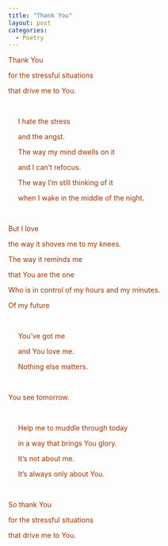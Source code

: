 ```yaml
---
title: "Thank You"
layout: post
categories:
  - Poetry
---
```

<p><span style="color: #993300;">Thank You</span></p>
<p><span style="color: #993300;">for the stressful situations</span></p>
<p><span style="color: #993300;">that drive me to You.</span></p>
<p><span style="color: #993300;">&nbsp;</span></p>
<p><span style="color: #993300;">&nbsp; &nbsp; &nbsp;I hate the stress</span></p>
<p><span style="color: #993300;">&nbsp; &nbsp; &nbsp;and the angst.</span></p>
<p><span style="color: #993300;">&nbsp; &nbsp; &nbsp;The way my mind dwells on it</span></p>
<p><span style="color: #993300;">&nbsp; &nbsp; &nbsp;and I can&rsquo;t refocus.</span></p>
<p><span style="color: #993300;">&nbsp; &nbsp; &nbsp;The way I&rsquo;m still thinking of it</span></p>
<p><span style="color: #993300;">&nbsp; &nbsp; &nbsp;when I wake in the middle of the night.</span></p>
<p><span style="color: #993300;">&nbsp;</span></p>
<p><span style="color: #993300;">But I love</span></p>
<p><span style="color: #993300;">the way it shoves me to my knees.</span></p>
<p><span style="color: #993300;">The way it reminds me</span></p>
<p><span style="color: #993300;">that You are the one</span></p>
<p><span style="color: #993300;">Who is in control of my hours and my minutes.</span></p>
<p><span style="color: #993300;">Of my future</span></p>
<p><span style="color: #993300;">&nbsp;</span></p>
<p><span style="color: #993300;">&nbsp; &nbsp; &nbsp;You&rsquo;ve got me</span></p>
<p><span style="color: #993300;">&nbsp; &nbsp; &nbsp;and You love me.</span></p>
<p><span style="color: #993300;">&nbsp; &nbsp; &nbsp;Nothing else matters.</span></p>
<p><span style="color: #993300;">&nbsp;</span></p>
<p><span style="color: #993300;">You see tomorrow.</span></p>
<p><span style="color: #993300;">&nbsp;</span></p>
<p><span style="color: #993300;">&nbsp; &nbsp; &nbsp;Help me to muddle through today</span></p>
<p><span style="color: #993300;">&nbsp; &nbsp; &nbsp;in a way that brings You glory.</span></p>
<p><span style="color: #993300;">&nbsp; &nbsp; &nbsp;It&rsquo;s not about me.</span></p>
<p><span style="color: #993300;">&nbsp; &nbsp; &nbsp;It&rsquo;s always only about You.</span></p>
<p><span style="color: #993300;">&nbsp;</span></p>
<p><span style="color: #993300;">So thank You</span></p>
<p><span style="color: #993300;">for the stressful situations</span></p>
<p><span style="color: #993300;">that drive me to You.</span></p>
